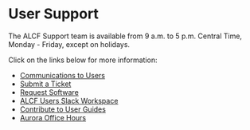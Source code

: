 # User Support

The ALCF Support team is available from 9 a.m. to 5 p.m. Central Time, Monday - Friday, except on holidays. 

Click on the links below for more information:

- [Communications to Users](docs/support/user-communications.md)
- [Submit a Ticket](https://docs.alcf.anl.gov/support/technical-support/)
- [Request Software](https://docs.alcf.anl.gov/support/software-requests/)
- [ALCF Users Slack Workspace](https://docs.alcf.anl.gov/support/alcf-users-slack/)
- [Contribute to User Guides](https://docs.alcf.anl.gov/support/docs-issues/)
- [Aurora Office Hours](https://docs.alcf.anl.gov/support/office-hours/)

